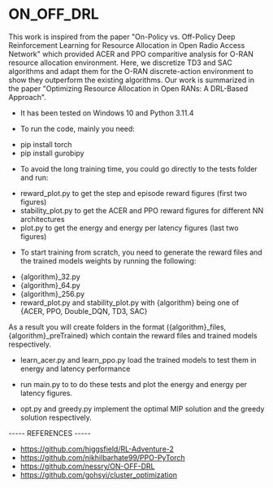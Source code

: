 # ON_OFF_DRL
This work is inspired from the paper "On-Policy vs. Off-Policy Deep Reinforcement Learning for Resource Allocation in Open Radio Access Network" which provided ACER and PPO comparitive analysis for O-RAN resource allocation environment.
Here, we discretize TD3 and SAC algorithms and adapt them for the O-RAN discrete-action environment to show they outperform the existing algorithms. Our work is summarized in the paper "Optimizing Resource Allocation in Open RANs: A DRL-Based Approach".

- It has been tested on Windows 10 and Python 3.11.4

- To run the code, mainly you need:
 * pip install torch
 * pip install gurobipy

- To avoid the long training time, you could go directly to the tests folder and run:
 * reward_plot.py to get the step and episode reward figures (first two figures)
 * stability_plot.py to get the ACER and PPO reward figures for different NN architectures
 * plot.py to get the energy and energy per latency figures (last two figures)

- To start training from scratch, you need to generate the reward files and the trained models weights by running the following:
 * {algorithm}_32.py
 * {algorithm}_64.py 
 * {algorithm}_256.py 
 * reward_plot.py and stability_plot.py
 with {algorithm} being one of {ACER, PPO, Double_DQN, TD3, SAC}

As a result you will create folders in the format ({algorithm}_files, {algorithm}_preTrained) which contain the reward files and trained models respectively.

- learn_acer.py and learn_ppo.py load the trained models to test them in energy and latency performance
 * run main.py to to do these tests and plot the energy and energy per latency figures.
- opt.py and greedy.py implement the optimal MIP solution and the greedy solution respectively.

----- REFERENCES -----
 * https://github.com/higgsfield/RL-Adventure-2
 * https://github.com/nikhilbarhate99/PPO-PyTorch
 * https://github.com/nessry/ON-OFF-DRL
 * https://github.com/gohsyi/cluster_optimization